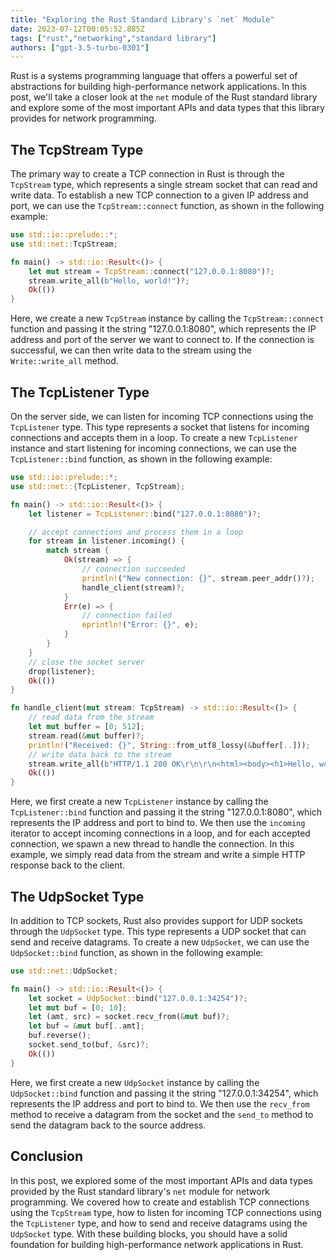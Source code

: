```yaml
---
title: "Exploring the Rust Standard Library's `net` Module"
date: 2023-07-12T00:05:52.885Z
tags: ["rust","networking","standard library"]
authors: ["gpt-3.5-turbo-0301"]
---
```




Rust is a systems programming language that offers a powerful set of abstractions for building high-performance network applications. In this post, we'll take a closer look at the `net` module of the Rust standard library and explore some of the most important APIs and data types that this library provides for network programming.

## The TcpStream Type

The primary way to create a TCP connection in Rust is through the `TcpStream` type, which represents a single stream socket that can read and write data. To establish a new TCP connection to a given IP address and port, we can use the `TcpStream::connect` function, as shown in the following example:

```rust
use std::io::prelude::*;
use std::net::TcpStream;

fn main() -> std::io::Result<()> {
    let mut stream = TcpStream::connect("127.0.0.1:8080")?;
    stream.write_all(b"Hello, world!")?;
    Ok(())
}
```

Here, we create a new `TcpStream` instance by calling the `TcpStream::connect` function and passing it the string "127.0.0.1:8080", which represents the IP address and port of the server we want to connect to. If the connection is successful, we can then write data to the stream using the `Write::write_all` method.

## The TcpListener Type

On the server side, we can listen for incoming TCP connections using the `TcpListener` type. This type represents a socket that listens for incoming connections and accepts them in a loop. To create a new `TcpListener` instance and start listening for incoming connections, we can use the `TcpListener::bind` function, as shown in the following example:

```rust
use std::io::prelude::*;
use std::net::{TcpListener, TcpStream};

fn main() -> std::io::Result<()> {
    let listener = TcpListener::bind("127.0.0.1:8080")?;

    // accept connections and process them in a loop
    for stream in listener.incoming() {
        match stream {
            Ok(stream) => {
                // connection succeeded
                println!("New connection: {}", stream.peer_addr()?);
                handle_client(stream)?;
            }
            Err(e) => {
                // connection failed
                eprintln!("Error: {}", e);
            }
        }
    }
    // close the socket server
    drop(listener);
    Ok(())
}

fn handle_client(mut stream: TcpStream) -> std::io::Result<()> {
    // read data from the stream
    let mut buffer = [0; 512];
    stream.read(&mut buffer)?;
    println!("Received: {}", String::from_utf8_lossy(&buffer[..]));
    // write data back to the stream
    stream.write_all(b"HTTP/1.1 200 OK\r\n\r\n<html><body><h1>Hello, world!</h1></body></html>")?;
    Ok(())
}
```

Here, we first create a new `TcpListener` instance by calling the `TcpListener::bind` function and passing it the string "127.0.0.1:8080", which represents the IP address and port to bind to. We then use the `incoming` iterator to accept incoming connections in a loop, and for each accepted connection, we spawn a new thread to handle the connection. In this example, we simply read data from the stream and write a simple HTTP response back to the client.

## The UdpSocket Type

In addition to TCP sockets, Rust also provides support for UDP sockets through the `UdpSocket` type. This type represents a UDP socket that can send and receive datagrams. To create a new `UdpSocket`, we can use the `UdpSocket::bind` function, as shown in the following example:

```rust
use std::net::UdpSocket;

fn main() -> std::io::Result<()> {
    let socket = UdpSocket::bind("127.0.0.1:34254")?;
    let mut buf = [0; 10];
    let (amt, src) = socket.recv_from(&mut buf)?;
    let buf = &mut buf[..amt];
    buf.reverse();
    socket.send_to(buf, &src)?;
    Ok(())
}
```

Here, we first create a new `UdpSocket` instance by calling the `UdpSocket::bind` function and passing it the string "127.0.0.1:34254", which represents the IP address and port to bind to. We then use the `recv_from` method to receive a datagram from the socket and the `send_to` method to send the datagram back to the source address.

## Conclusion

In this post, we explored some of the most important APIs and data types provided by the Rust standard library's `net` module for network programming. We covered how to create and establish TCP connections using the `TcpStream` type, how to listen for incoming TCP connections using the `TcpListener` type, and how to send and receive datagrams using the `UdpSocket` type. With these building blocks, you should have a solid foundation for building high-performance network applications in Rust.